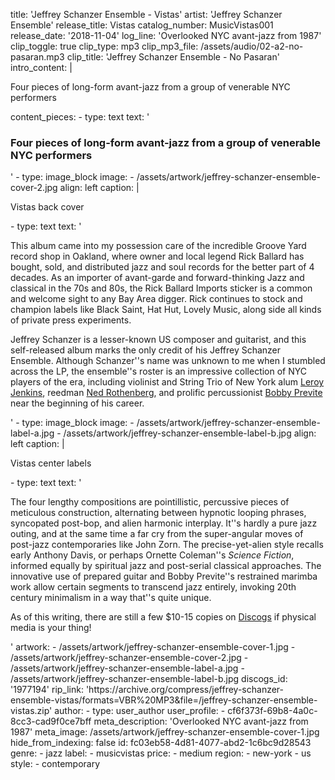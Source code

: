 title: 'Jeffrey Schanzer Ensemble - Vistas'
artist: 'Jeffrey Schanzer Ensemble'
release_title: Vistas
catalog_number: MusicVistas001
release_date: '2018-11-04'
log_line: 'Overlooked NYC avant-jazz from 1987'
clip_toggle: true
clip_type: mp3
clip_mp3_file: /assets/audio/02-a2-no-pasaran.mp3
clip_title: 'Jeffrey Schanzer Ensemble - No Pasaran'
intro_content: |
  <p>Four pieces of long-form avant-jazz from a group of venerable NYC performers
  </p>
content_pieces:
  -
    type: text
    text: '<h3>Four pieces of long-form avant-jazz from a group of venerable NYC performers</h3>'
  -
    type: image_block
    image:
      - /assets/artwork/jeffrey-schanzer-ensemble-cover-2.jpg
    align: left
    caption: |
      <p>Vistas back cover
      </p>
  -
    type: text
    text: '<p>This album came into my possession care of the incredible Groove Yard record shop in Oakland, where owner and local legend Rick Ballard has bought, sold, and distributed jazz and soul records for the better part of 4 decades. As an importer of avant-garde and forward-thinking Jazz and classical in the 70s and 80s, the Rick Ballard Imports sticker is a common and welcome sight to any Bay Area digger. Rick continues to stock and champion labels like Black Saint, Hat Hut, Lovely Music, along side all kinds of private press experiments.&nbsp;</p><p>Jeffrey Schanzer is a lesser-known US composer and guitarist, and this self-released album marks the only credit of his Jeffrey Schanzer Ensemble. Although Schanzer''s name was unknown to me when I stumbled across the LP, the ensemble''s roster is an impressive collection of NYC players of the era, including violinist and String Trio of New York alum <a href="https://www.discogs.com/artist/282232-Leroy-Jenkins">Leroy Jenkins</a>, reedman <a href="https://www.discogs.com/artist/248880-Ned-Rothenberg">Ned Rothenberg</a>, and prolific percussionist <a href="https://www.discogs.com/artist/256182-Bobby-Previte">Bobby Previte</a> near the beginning of his career.&nbsp;</p>'
  -
    type: image_block
    image:
      - /assets/artwork/jeffrey-schanzer-ensemble-label-a.jpg
      - /assets/artwork/jeffrey-schanzer-ensemble-label-b.jpg
    align: left
    caption: |
      <p>Vistas center labels
      </p>
  -
    type: text
    text: '<p>The four lengthy compositions are pointillistic, percussive pieces of meticulous construction, alternating between hypnotic looping phrases, syncopated post-bop, and alien harmonic interplay. It''s hardly a pure jazz outing, and at the same time a far cry from the super-angular moves of post-jazz contemporaries like John Zorn. The precise-yet-alien style recalls early Anthony Davis, or perhaps Ornette Coleman''s <i>Science Fiction</i>, informed equally by spiritual jazz and post-serial classical approaches. The innovative use of prepared guitar and Bobby Previte''s restrained marimba work allow certain segments to transcend jazz entirely, invoking 20th century minimalism in a way that''s quite unique.&nbsp;</p><p>As of this writing, there are still a few $10-15 copies on <a href="https://www.discogs.com/sell/release/1977194">Discogs</a>&nbsp;if physical media is your thing!</p>'
artwork:
  - /assets/artwork/jeffrey-schanzer-ensemble-cover-1.jpg
  - /assets/artwork/jeffrey-schanzer-ensemble-cover-2.jpg
  - /assets/artwork/jeffrey-schanzer-ensemble-label-a.jpg
  - /assets/artwork/jeffrey-schanzer-ensemble-label-b.jpg
discogs_id: '1977194'
rip_link: 'https://archive.org/compress/jeffrey-schanzer-ensemble-vistas/formats=VBR%20MP3&file=/jeffrey-schanzer-ensemble-vistas.zip'
author:
  -
    type: user_author
    user_profile:
      - cf6f373f-69b8-4a0c-8cc3-cad9f0ce7bff
meta_description: 'Overlooked NYC avant-jazz from 1987'
meta_image: /assets/artwork/jeffrey-schanzer-ensemble-cover-1.jpg
hide_from_indexing: false
id: fc03eb58-4d81-4077-abd2-1c6bc9d28543
genre:
  - jazz
label:
  - musicvistas
price:
  - medium
region:
  - new-york
  - us
style:
  - contemporary
